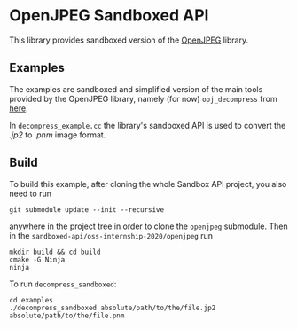 # OpenJPEG Sandboxed API

This library provides sandboxed version of the [OpenJPEG](https://github.com/uclouvain/openjpeg) library.

## Examples

The examples are sandboxed and simplified version of the main tools provided by the OpenJPEG library, namely (for now) `opj_decompress` from [here](https://github.com/uclouvain/openjpeg/blob/master/src/bin/jp2/opj_decompress.c).

In `decompress_example.cc` the library's sandboxed API is used to convert the _.jp2_ to _.pnm_ image format.

## Build

To build this example, after cloning the whole Sandbox API project, you also need to run

```
git submodule update --init --recursive
```
anywhere in the project tree in order to clone the `openjpeg` submodule.
Then in the `sandboxed-api/oss-internship-2020/openjpeg` run
```
mkdir build && cd build
cmake -G Ninja
ninja
```
To run `decompress_sandboxed`:
```
cd examples
./decompress_sandboxed absolute/path/to/the/file.jp2 absolute/path/to/the/file.pnm
```
